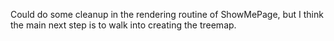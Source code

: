 Could do some cleanup in the rendering routine of ShowMePage, but I think the main next step is to walk into creating the treemap.
